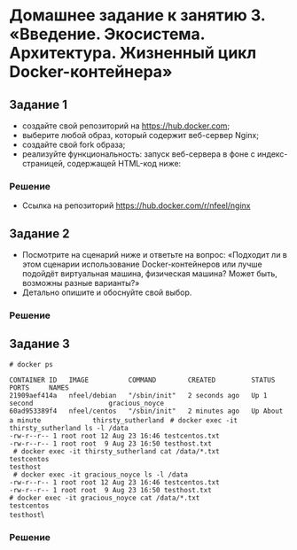 # Домашнее задание к занятию 3. «Введение. Экосистема. Архитектура. Жизненный цикл Docker-контейнера»

## Задание 1
- создайте свой репозиторий на https://hub.docker.com;
- выберите любой образ, который содержит веб-сервер Nginx;
- создайте свой fork образа;
- реализуйте функциональность: запуск веб-сервера в фоне с индекс-страницей, содержащей HTML-код ниже:
### Решение
- Ссылка на репозиторий https://hub.docker.com/r/nfeel/nginx
## Задание 2
- Посмотрите на сценарий ниже и ответьте на вопрос: «Подходит ли в этом сценарии использование Docker-контейнеров или лучше подойдёт виртуальная машина, физическая машина? Может быть, возможны разные варианты?»
- Детально опишите и обоснуйте свой выбор.
### Решение

## Задание 3
`# docker ps`

`CONTAINER ID   IMAGE          COMMAND        CREATED         STATUS              PORTS     NAMES`\
`21909aef414a   nfeel/debian   "/sbin/init"   2 seconds ago   Up 1 second                   gracious_noyce`\
`60ad953389f4   nfeel/centos   "/sbin/init"   2 minutes ago   Up About a minute             thirsty_sutherland`
` # docker exec -it thirsty_sutherland ls -l /data`\
`-rw-r--r-- 1 root root 12 Aug 23 16:46 testcentos.txt`\
`-rw-r--r-- 1 root root  9 Aug 23 16:50 testhost.txt`\
` # docker exec -it thirsty_sutherland cat /data/*.txt`\
`testcentos` \
`testhost`\
` # docker exec -it gracious_noyce ls -l /data`\
`-rw-r--r-- 1 root root 12 Aug 23 16:46 testcentos.txt`\
`-rw-r--r-- 1 root root  9 Aug 23 16:50 testhost.txt`\
`# docker exec -it gracious_noyce cat /data/*.txt`\
`testcentos`\
`testhost`\

### Решение
